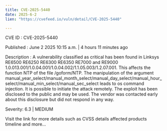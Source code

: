 ```yaml
---
title: CVE-2025-5440
date: 2025-6-2
lien: "https://cvefeed.io/vuln/detail/CVE-2025-5440"

---
```


CVE ID : CVE-2025-5440

Published :  June 2
2025
10:15 a.m. | 4 hours
11 minutes ago

Description : A vulnerability classified as critical has been found in Linksys RE6500
RE6250
RE6300
RE6350
RE7000 and RE9000 1.0.013.001/1.0.04.001/1.0.04.002/1.1.05.003/1.2.07.001. This affects the function NTP of the file /goform/NTP. The manipulation of the argument manual_year_select/manual_month_select/manual_day_select/manual_hour_select/manual_min_select/manual_sec_select leads to os command injection. It is possible to initiate the attack remotely. The exploit has been disclosed to the public and may be used. The vendor was contacted early about this disclosure but did not respond in any way.

Severity: 6.3 | MEDIUM

Visit the link for more details
such as CVSS details
affected products
timeline
and more...
